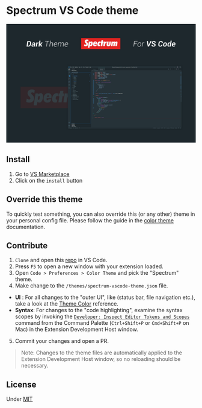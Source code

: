 # Spectrum VS Code theme

![Spectrum VS Code theme](https://raw.githubusercontent.com/alexperronnet/spectrum-vscode-theme/master/static/spectrum.png)

## Install

1. Go to [VS Marketplace](https://marketplace.visualstudio.com/items?itemName=alexperronnet.spectrum-vscode-theme)
2. Click on the `install` button

## Override this theme

To quickly test something, you can also override this (or any other) theme in your personal config file. Please follow the guide in the [color theme](https://code.visualstudio.com/api/extension-guides/color-theme) documentation.

## Contribute

1. `Clone` and open this [repo](https://github.com/alexperronnet/spectrum-vscode-theme) in VS Code.
2. Press `F5` to open a new window with your extension loaded.
3. Open `Code > Preferences > Color Theme` and pick the "Spectrum" theme.
4. Make change to the `/themes/spectrum-vscode-theme.json` file.
  - **UI**    : For all changes to the "outer UI",      like (status bar, file navigation etc.), take a look at the [Theme Color](https://code.visualstudio.com/api/references/theme-color) reference.
  - **Syntax**: For changes to the "code highlighting", examine the syntax scopes by invoking the [`Developer: Inspect Editor Tokens and Scopes`](https://code.visualstudio.com/api/language-extensions/syntax-highlight-guide#scope-inspector) command from the Command Palette (`Ctrl+Shift+P` or `Cmd+Shift+P` on Mac) in the Extension Development Host window.
5. Commit your changes and open a PR.

> Note: Changes to the theme files are automatically applied to the Extension Development Host window, so no reloading should be necessary.

## License

Under [MIT](https://github.com/alexperronnet/spectrum-vscode-theme/blob/master/LICENSE)
